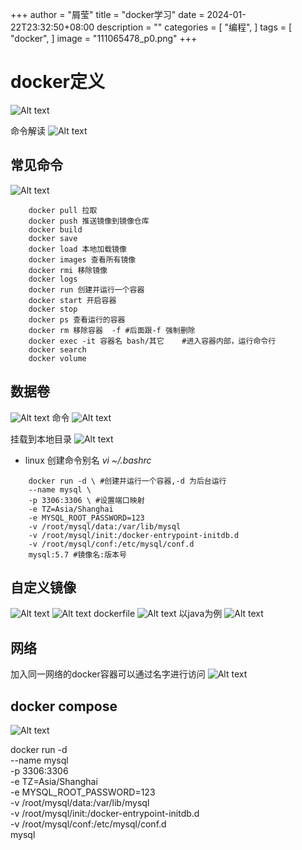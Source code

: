 +++
author = "屑莹"
title = "docker学习"
date = 2024-01-22T23:32:50+08:00
description = ""
categories = [
    "编程",
]
tags = [
    "docker",
]
image = "111065478_p0.png"
+++

# docker定义
![Alt text](image-1.png)

命令解读
![Alt text](image.png)

## 常见命令
![Alt text](image-2.png)
```shell
    docker pull 拉取
    docker push 推送镜像到镜像仓库
    docker build 
    docker save
    docker load 本地加载镜像
    docker images 查看所有镜像
    docker rmi 移除镜像
    docker logs
    docker run 创建并运行一个容器
    docker start 开启容器
    docker stop
    docker ps 查看运行的容器
    docker rm 移除容器  -f #后面跟-f 强制删除
    docker exec -it 容器名 bash/其它    #进入容器内部，运行命令行
    docker search 
    docker volume
```

## 数据卷
![Alt text](image-3.png)
命令
![Alt text](image-4.png)

挂载到本地目录
![Alt text](image-5.png)

- linux 创建命令别名   *vi ~/.bashrc*

```shell
    docker run -d \ #创建并运行一个容器,-d 为后台运行
    --name mysql \
    -p 3306:3306 \ #设置端口映射
    -e TZ=Asia/Shanghai
    -e MYSQL_ROOT_PASSWORD=123
    -v /root/mysql/data:/var/lib/mysql
    -v /root/mysql/init:/docker-entrypoint-initdb.d
    -v /root/mysql/conf:/etc/mysql/conf.d
    mysql:5.7 #镜像名:版本号

```

## 自定义镜像
![Alt text](image-9.png)
![Alt text](image-6.png)
dockerfile
![Alt text](image-7.png)
以java为例
![Alt text](image-8.png)

## 网络
加入同一网络的docker容器可以通过名字进行访问
![Alt text](image-10.png)


## docker compose
![Alt text](image-11.png)

 docker run -d \
    --name mysql \
    -p 3306:3306 \
    -e TZ=Asia/Shanghai \
    -e MYSQL_ROOT_PASSWORD=123 \
    -v /root/mysql/data:/var/lib/mysql \
    -v /root/mysql/init:/docker-entrypoint-initdb.d \
    -v /root/mysql/conf:/etc/mysql/conf.d \
    mysql